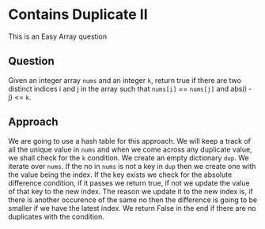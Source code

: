# Contains Duplicate II
This is an Easy Array question

## Question
Given an integer array `nums` and an integer `k`, return true if there are two distinct indices i and j in the array such that `nums[i]` == `nums[j]` and abs(i - j) <= `k`.

## Approach
We are going to use a hash table for this approach. We will keep a track of all the unique value in `nums` and when we come across any duplicate value, we shall check for the `k` condition.
We create an empty dictionary `dup`. We iterate over `nums`. If the no in `nums` is not a key in `dup` then we create one with the value being the index.
If the key exists we check for the absolute difference condition, if it passes we return true, if not we update the value of that key to the new index.
The reason we update it to the new index is, if there is another occurence of the same no then the difference is going to be smaller if we have the latest index.
We return False in the end if there are no duplicates with the condition.
